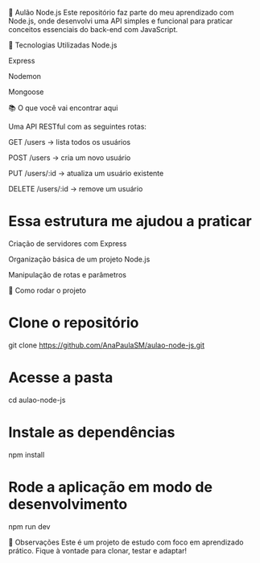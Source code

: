 🧠 Aulão Node.js
Este repositório faz parte do meu aprendizado com Node.js, onde desenvolvi uma API simples e funcional para praticar conceitos essenciais do back-end com JavaScript.

🚀 Tecnologias Utilizadas
Node.js

Express

Nodemon

Mongoose

📚 O que você vai encontrar aqui

Uma API RESTful com as seguintes rotas:

GET /users → lista todos os usuários

POST /users → cria um novo usuário

PUT /users/:id → atualiza um usuário existente

DELETE /users/:id → remove um usuário


# Essa estrutura me ajudou a praticar

Criação de servidores com Express

Organização básica de um projeto Node.js

Manipulação de rotas e parâmetros


🔧 Como rodar o projeto

# Clone o repositório
git clone https://github.com/AnaPaulaSM/aulao-node-js.git

# Acesse a pasta
cd aulao-node-js

# Instale as dependências
npm install

# Rode a aplicação em modo de desenvolvimento
npm run dev

📌 Observações
Este é um projeto de estudo com foco em aprendizado prático. Fique à vontade para clonar, testar e adaptar!
